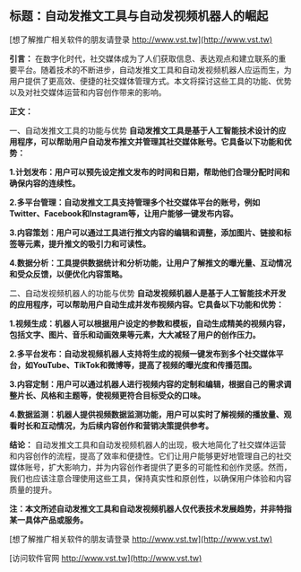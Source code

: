 ## **标题：自动发推文工具与自动发视频机器人的崛起**

[想了解推广相关软件的朋友请登录 http://www.vst.tw](http://www.vst.tw)

**引言：**
在数字化时代，社交媒体成为了人们获取信息、表达观点和建立联系的重要平台。随着技术的不断进步，自动发推文工具和自动发视频机器人应运而生，为用户提供了更高效、便捷的社交媒体管理方式。本文将探讨这些工具的功能、优势以及对社交媒体运营和内容创作带来的影响。

**正文：**

一、自动发推文工具的功能与优势
**自动发推文工具是基于人工智能技术设计的应用程序，可以帮助用户自动发布推文并管理其社交媒体账号。它具备以下功能和优势：**

**1.计划发布：用户可以预先设定推文发布的时间和日期，帮助他们合理分配时间和确保内容的连续性。**

**2.多平台管理：自动发推文工具支持管理多个社交媒体平台的账号，例如Twitter、Facebook和Instagram等，让用户能够一键发布内容。**

**3.内容策划：用户可以通过工具进行推文内容的编辑和调整，添加图片、链接和标签等元素，提升推文的吸引力和可读性。**

**4.数据分析：工具提供数据统计和分析功能，让用户了解推文的曝光量、互动情况和受众反馈，以便优化内容策略。**

二、自动发视频机器人的功能与优势
**自动发视频机器人是基于人工智能技术开发的应用程序，可以帮助用户自动生成并发布视频内容。它具备以下功能和优势：**

**1.视频生成：机器人可以根据用户设定的参数和模板，自动生成精美的视频内容，包括文字、图片、音乐和动画效果等元素，大大减轻了用户的创作压力。**

**2.多平台发布：自动发视频机器人支持将生成的视频一键发布到多个社交媒体平台，如YouTube、TikTok和微博等，提高了视频的曝光度和传播范围。**

**3.内容定制：用户可以通过机器人进行视频内容的定制和编辑，根据自己的需求调整片长、风格和主题等，使视频更符合目标受众的口味。**

**4.数据监测：机器人提供视频数据监测功能，用户可以实时了解视频的播放量、观看时长和互动情况，为后续内容创作和营销决策提供参考。**

**结论：**
自动发推文工具和自动发视频机器人的出现，极大地简化了社交媒体运营和内容创作的流程，提高了效率和便捷性。它们让用户能够更好地管理自己的社交媒体账号，扩大影响力，并为内容创作者提供了更多的可能性和创作灵感。然而，我们也应该注意合理使用这些工具，保持真实性和原创性，以确保用户体验和内容质量的提升。

**注：本文所述自动发推文工具和自动发视频机器人仅代表技术发展趋势，并非特指某一具体产品或服务。**

[想了解推广相关软件的朋友请登录 http://www.vst.tw](http://www.vst.tw)


[访问软件官网 http://www.vst.tw](http://www.vst.tw)
